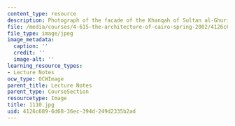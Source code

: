 ```yaml
---
content_type: resource
description: Photograph of the facade of the Khanqah of Sultan al-Ghuri.
file: /media/courses/4-615-the-architecture-of-cairo-spring-2002/4126c6896d6836ec394d249d2335b2ad_1110.jpg
file_type: image/jpeg
image_metadata:
  caption: ''
  credit: ''
  image-alt: ''
learning_resource_types:
- Lecture Notes
ocw_type: OCWImage
parent_title: Lecture Notes
parent_type: CourseSection
resourcetype: Image
title: 1110.jpg
uid: 4126c689-6d68-36ec-394d-249d2335b2ad
---
```

